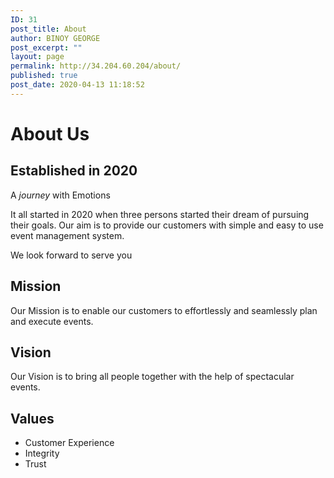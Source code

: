 ```yaml
---
ID: 31
post_title: About
author: BINOY GEORGE
post_excerpt: ""
layout: page
permalink: http://34.204.60.204/about/
published: true
post_date: 2020-04-13 11:18:52
---
```

<h1>About Us</h1>		
			<h2>Established in 2020</h2>		
		<p>A <em>journey</em> with Emotions</p><p>It all started in 2020 when three persons started their dream of pursuing their goals. Our aim is to provide our customers with simple and easy to use event management system.&nbsp;</p><p>We look forward to serve you</p>		
			<h2>Mission</h2>		
		<p>Our Mission is to enable our customers to effortlessly and seamlessly plan and execute events.</p>		
			<h2>Vision</h2>		
		<p>Our Vision is to bring all people together with the help of spectacular events.</p>		
			<h2>Values</h2>		
					<ul>
							<li >
										Customer Experience
									</li>
								<li >
										Integrity
									</li>
								<li >
										Trust
									</li>
						</ul>